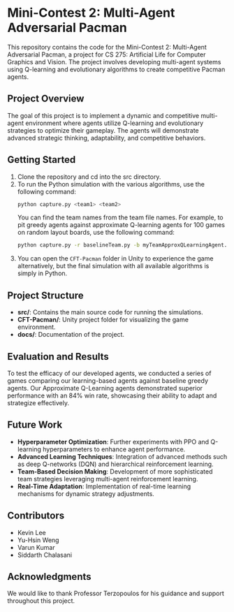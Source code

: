 # Mini-Contest 2: Multi-Agent Adversarial Pacman

This repository contains the code for the Mini-Contest 2: Multi-Agent Adversarial Pacman, a project for CS 275: Artificial Life for Computer Graphics and Vision. The project involves developing multi-agent systems using Q-learning and evolutionary algorithms to create competitive Pacman agents.

## Project Overview

The goal of this project is to implement a dynamic and competitive multi-agent environment where agents utilize Q-learning and evolutionary strategies to optimize their gameplay. The agents will demonstrate advanced strategic thinking, adaptability, and competitive behaviors.

## Getting Started
1. Clone the repository and cd into the src directory. 
2. To run the Python simulation with the various algorithms, use the following command:
    ```bash
    python capture.py <team1> <team2>
    ```
    You can find the team names from the team file names. For example, to pit greedy agents against approximate Q-learning agents for 100 games on random layout boards, use the following command:
    ```bash
    python capture.py -r baselineTeam.py -b myTeamApproxQLearningAgent.py -n 100 -l RANDOM
    ```
3. You can open the `CFT-Pacman` folder in Unity to experience the game alternatively, but the final simulation with all available algorithms is simply in Python.

## Project Structure

- **src/**: Contains the main source code for running the simulations.
- **CFT-Pacman/**: Unity project folder for visualizing the game environment.
- **docs/**: Documentation of the project.

## Evaluation and Results

To test the efficacy of our developed agents, we conducted a series of games comparing our learning-based agents against baseline greedy agents. Our Approximate Q-Learning agents demonstrated superior performance with an 84% win rate, showcasing their ability to adapt and strategize effectively.

## Future Work

- **Hyperparameter Optimization**: Further experiments with PPO and Q-learning hyperparameters to enhance agent performance.
- **Advanced Learning Techniques**: Integration of advanced methods such as deep Q-networks (DQN) and hierarchical reinforcement learning.
- **Team-Based Decision Making**: Development of more sophisticated team strategies leveraging multi-agent reinforcement learning.
- **Real-Time Adaptation**: Implementation of real-time learning mechanisms for dynamic strategy adjustments.

## Contributors

- Kevin Lee
- Yu-Hsin Weng
- Varun Kumar
- Siddarth Chalasani

## Acknowledgments

We would like to thank Professor Terzopoulos for his guidance and support throughout this project.
